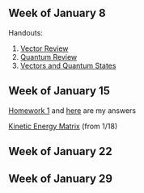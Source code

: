 ## Week of January 8
Handouts: 
1. [Vector Review](/vectors.pdf) 
2. [Quantum Review](/quantum_summary.pdf)
3. [Vectors and Quantum States](/vectors:quantum_states.pdf)

## Week of January 15 
[Homework 1](/HW1.pdf) and [here](/hw1.m) are my answers

[Kinetic Energy Matrix](/kinetic.m) (from 1/18)
## Week of January 22
## Week of January 29

